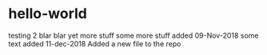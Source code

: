 # hello-world
testing 2
blar blar
yet more stuff
some more stuff added
09-Nov-2018 some text added
11-dec-2018 Added a new file to the repo
